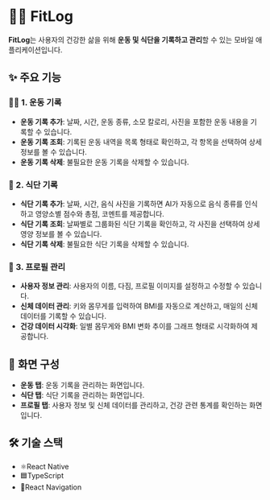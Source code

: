 # 🏋️‍♀️ FitLog

**FitLog**는 사용자의 건강한 삶을 위해 **운동 및 식단을 기록하고 관리**할 수 있는 모바일 애플리케이션입니다.

## ✨ 주요 기능

### 🏃‍♂️ 1. 운동 기록

-   **운동 기록 추가**: 날짜, 시간, 운동 종류, 소모 칼로리, 사진을 포함한 운동 내용을 기록할 수 있습니다.
-   **운동 기록 조회**: 기록된 운동 내역을 목록 형태로 확인하고, 각 항목을 선택하여 상세 정보를 볼 수 있습니다.
-   **운동 기록 삭제**: 불필요한 운동 기록을 삭제할 수 있습니다.

### 🍱 2. 식단 기록

-   **식단 기록 추가**: 날짜, 시간, 음식 사진을 기록하면 AI가 자동으로 음식 종류를 인식하고 영양소별 점수와 총점, 코멘트를 제공합니다.
-   **식단 기록 조회**: 날짜별로 그룹화된 식단 기록을 확인하고, 각 사진을 선택하여 상세 영양 정보를 볼 수 있습니다.
-   **식단 기록 삭제**: 불필요한 식단 기록을 삭제할 수 있습니다.

### 👤 3. 프로필 관리

-   **사용자 정보 관리**: 사용자의 이름, 다짐, 프로필 이미지를 설정하고 수정할 수 있습니다.
-   **신체 데이터 관리**: 키와 몸무게를 입력하여 BMI를 자동으로 계산하고, 매일의 신체 데이터를 기록할 수 있습니다.
-   **건강 데이터 시각화**: 일별 몸무게와 BMI 변화 추이를 그래프 형태로 시각화하여 제공합니다.

## 📱 화면 구성

-   **운동 탭**: 운동 기록을 관리하는 화면입니다.
-   **식단 탭**: 식단 기록을 관리하는 화면입니다.
-   **프로필 탭**: 사용자 정보 및 신체 데이터를 관리하고, 건강 관련 통계를 확인하는 화면입니다.

## 🛠 기술 스택

-   ⚛️React Native
-   🟦TypeScript
-   🧭React Navigation
